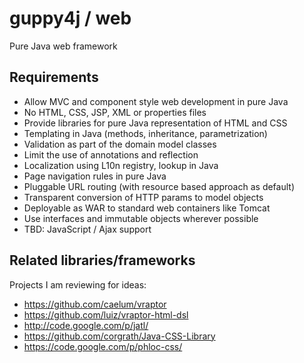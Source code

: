 guppy4j / web
=======

Pure Java web framework

Requirements
------------

- Allow MVC and component style web development in pure Java
- No HTML, CSS, JSP, XML or properties files
- Provide libraries for pure Java representation of HTML and CSS 
- Templating in Java (methods, inheritance, parametrization)
- Validation as part of the domain model classes
- Limit the use of annotations and reflection
- Localization using L10n registry, lookup in Java
- Page navigation rules in pure Java
- Pluggable URL routing (with resource based approach as default)
- Transparent conversion of HTTP params to model objects
- Deployable as WAR to standard web containers like Tomcat
- Use interfaces and immutable objects wherever possible
- TBD: JavaScript / Ajax support


Related libraries/frameworks
----------------------------

Projects I am reviewing for ideas:
- https://github.com/caelum/vraptor
- https://github.com/luiz/vraptor-html-dsl
- http://code.google.com/p/jatl/
- https://github.com/corgrath/Java-CSS-Library
- https://code.google.com/p/phloc-css/
